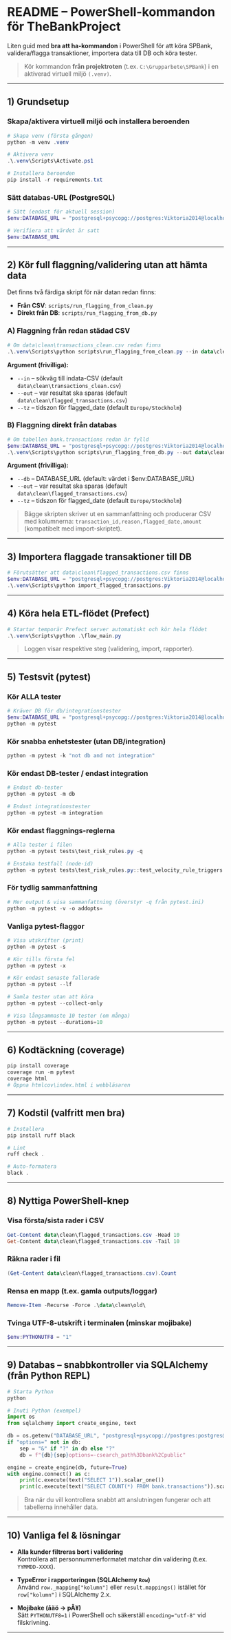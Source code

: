 # README – PowerShell-kommandon för TheBankProject

Liten guid med **bra att ha-kommandon** i PowerShell för att köra SPBank, validera/flagga transaktioner, importera data till DB och köra tester.

> Kör kommandon **från projektroten** (t.ex. `C:\Grupparbete\SPBank`) i en aktiverad virtuell miljö `(.venv)`.

---

## 1) Grundsetup

### Skapa/aktivera virtuell miljö och installera beroenden
```powershell
# Skapa venv (första gången)
python -m venv .venv

# Aktivera venv
.\.venv\Scripts\Activate.ps1

# Installera beroenden
pip install -r requirements.txt
```

### Sätt databas-URL (PostgreSQL)
```powershell
# Sätt (endast för aktuell session)
$env:DATABASE_URL = "postgresql+psycopg://postgres:Viktoria2014@localhost:5432/bank"

# Verifiera att värdet är satt
$env:DATABASE_URL
```
---

## 2) Kör **full flaggning/validering** utan att hämta data

Det finns två färdiga skript för när datan redan finns:
- **Från CSV**: `scripts/run_flagging_from_clean.py`
- **Direkt från DB**: `scripts/run_flagging_from_db.py`

### A) Flaggning från redan städad CSV
```powershell
# Om data\clean\transactions_clean.csv redan finns
.\.venv\Scripts\python scripts\run_flagging_from_clean.py --in data\clean\transactions_clean.csv --out data\clean\flagged_transactions.csv
```

**Argument (frivilliga):**
- `--in`  – sökväg till indata-CSV (default `data\clean\transactions_clean.csv`)
- `--out` – var resultat ska sparas (default `data\clean\flagged_transactions.csv`)
- `--tz`  – tidszon för flagged_date (default `Europe/Stockholm`)

### B) Flaggning direkt från databas
```powershell
# Om tabellen bank.transactions redan är fylld
$env:DATABASE_URL = "postgresql+psycopg://postgres:Viktoria2014@localhost:5432/bank"
.\.venv\Scripts\python scripts\run_flagging_from_db.py --out data\clean\flagged_transactions.csv
```

**Argument (frivilliga):**
- `--db`  – DATABASE_URL (default: värdet i $env:DATABASE_URL)
- `--out` – var resultat ska sparas (default `data\clean\flagged_transactions.csv`)
- `--tz`  – tidszon för flagged_date (default `Europe/Stockholm`)

> Bägge skripten skriver ut en sammanfattning och producerar CSV med kolumnerna: `transaction_id,reason,flagged_date,amount` (kompatibelt med import-skriptet).

---

## 3) Importera flaggade transaktioner till DB
```powershell
# Förutsätter att data\clean\flagged_transactions.csv finns
$env:DATABASE_URL = "postgresql+psycopg://postgres:Viktoria2014@localhost:5432/bank"
.\.venv\Scripts\python import_flagged_transactions.py
```

---

## 4) Köra hela ETL-flödet (Prefect)
```powershell
# Startar temporär Prefect server automatiskt och kör hela flödet
.\.venv\Scripts\python .\flow_main.py
```
> Loggen visar respektive steg (validering, import, rapporter).

---

## 5) Testsvit (pytest)

### Kör ALLA tester
```powershell
# Kräver DB för db/integrationstester
$env:DATABASE_URL = "postgresql+psycopg://postgres:Viktoria2014@localhost:5432/bank"
python -m pytest
```

### Kör snabba enhetstester (utan DB/integration)
```powershell
python -m pytest -k "not db and not integration"
```

### Kör endast DB-tester / endast integration
```powershell
# Endast db-tester
python -m pytest -m db

# Endast integrationstester
python -m pytest -m integration
```

### Kör endast flaggnings-reglerna
```powershell
# Alla tester i filen
python -m pytest tests\test_risk_rules.py -q

# Enstaka testfall (node-id)
python -m pytest tests\test_risk_rules.py::test_velocity_rule_triggers -q
```

### För tydlig sammanfattning
```powershell
# Mer output & visa sammanfattning (överstyr -q från pytest.ini)
python -m pytest -v -o addopts=
```

### Vanliga pytest-flaggor
```powershell
# Visa utskrifter (print)
python -m pytest -s

# Kör tills första fel
python -m pytest -x

# Kör endast senaste fallerade
python -m pytest --lf

# Samla tester utan att köra
python -m pytest --collect-only

# Visa långsammaste 10 tester (om många)
python -m pytest --durations=10
```

---

## 6) Kodtäckning (coverage)
```powershell
pip install coverage
coverage run -m pytest
coverage html
# Öppna htmlcov\index.html i webbläsaren
```

---

## 7) Kodstil (valfritt men bra)
```powershell
# Installera
pip install ruff black

# Lint
ruff check .

# Auto-formatera
black .
```

---

## 8) Nyttiga PowerShell-knep

### Visa första/sista rader i CSV
```powershell
Get-Content data\clean\flagged_transactions.csv -Head 10
Get-Content data\clean\flagged_transactions.csv -Tail 10
```

### Räkna rader i fil
```powershell
(Get-Content data\clean\flagged_transactions.csv).Count
```

### Rensa en mapp (t.ex. gamla outputs/loggar)
```powershell
Remove-Item -Recurse -Force .\data\clean\old\
```

### Tvinga UTF-8-utskrift i terminalen (minskar mojibake)
```powershell
$env:PYTHONUTF8 = "1"
```

---

## 9) Databas – snabbkontroller via SQLAlchemy (från Python REPL)
```powershell
# Starta Python
python
```
```python
# Inuti Python (exempel)
import os
from sqlalchemy import create_engine, text

db = os.getenv("DATABASE_URL", "postgresql+psycopg://postgres:postgres@localhost:5432/bank")
if "options=" not in db:
    sep = "&" if "?" in db else "?"
    db = f"{db}{sep}options=-csearch_path%3Dbank%2Cpublic"

engine = create_engine(db, future=True)
with engine.connect() as c:
    print(c.execute(text("SELECT 1")).scalar_one())
    print(c.execute(text("SELECT COUNT(*) FROM bank.transactions")).scalar_one())
```
> Bra när du vill kontrollera snabbt att anslutningen fungerar och att tabellerna innehåller data.

---

## 10) Vanliga fel & lösningar

- **Alla kunder filtreras bort i validering**  
  Kontrollera att personnummerformatet matchar din validering (t.ex. `YYMMDD-XXXX`).

- **TypeError i rapporteringen (SQLAlchemy `Row`)**  
  Använd `row._mapping["kolumn"]` eller `result.mappings()` istället för `row["kolumn"]` i SQLAlchemy 2.x.

- **Mojibake (åäö → pÃ¥)**  
  Sätt `PYTHONUTF8=1` i PowerShell och säkerställ `encoding="utf-8"` vid filskrivning.

---

